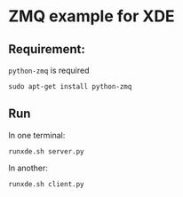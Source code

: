 ZMQ example for XDE
===================

Requirement:
------------
`python-zmq` is required

    sudo apt-get install python-zmq

Run
---
In one terminal:

    runxde.sh server.py

In another:

    runxde.sh client.py
